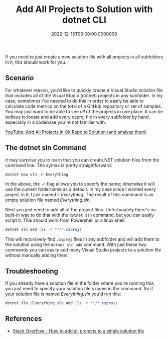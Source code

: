 ﻿---
title: Add All Projects to Solution with dotnet CLI
date: "2022-12-15T00:00:00.0000000"
description: If you need to just create a new solution file with all projects in all subfolders in it, this should work for you.
featuredImage: /img/add-all-projects-to-solution.png
---

If you need to just create a new solution file with all projects in all subfolders in it, this should work for you.

## Scenario

For whatever reason, you'd like to quickly create a Visual Studio solution file that includes all of the Visual Studio (dotnet) projects in any subfolder. In my case, sometimes I've needed to do this in order to easily be able to calculate code metrics on the total of a GitHub repository or set of samples. You may just want to be able to see *all* of the projects in one place. It can be tedious to locate and add every csproj file in every subfolder by hand, especially in a codebase you're not familiar with.

[YouTube: Add All Projects in Git Repo to Solution (and analyze them)](https://www.youtube.com/watch?v=NTRzU8to4j4)

## The dotnet sln Command

It may surprise you to learn that you can create.NET solution files from the command line. The syntax is pretty straightforward:

```powershell
dotnet new sln -n Everything
```

In the above, the `-n` flag allows you to specify the name; otherwise it will use the current foldername as a default. In my case since I wanted every project in it, I just named it *Everything*. The result of this command is an empty solution file named *Everything.sln*.

Next you just need to add all of the project files. Unfortunately there's no built-in way to do that with the `dotnet sln` command, but you can easily script it. This should work from Powershell or a linux shell:

```powershell
dotnet sln add (ls -r **/*.csproj)
```

This will recursively find `.csproj` files in any subfolder and will add them to the solution using the `dotnet sln add` command. With just these two commands you can easily add many Visual Studio projects to a solution file without manually adding them.

## Troubleshooting

If you already have a solution file in the folder where you're running this, you just need to specify your solution file's name in the command. So if your solution file is named *Everything.sln* you'd run this:

```powershell
dotnet sln./Everything.sln add (ls -r **/*.csproj)
```

## References

- [Stack Overflow - How to add all projects to a single solution file](https://stackoverflow.com/q/52017316/13729)

